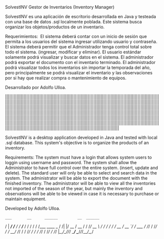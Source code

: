  SolvestINV
  Gestor de Inventarios (Inventory Manager)

SolvestINV es una aplicación de escritorio desarrollada en Java y testeada con una base de datos .sql localmente poblada. Este sistema busca organizar los objetos/productos de un inventario.

Requerimientos: 
El sistema deberá contar con un inicio de sesión que permita a los usuarios del sistema ingresar utilizando usuario y contraseña.
El sistema deberá permitir que el Administrador tenga control total sobre todo el sistema. (ingresar, modificar y eliminar).
El usuario estándar solamente podrá visualizar y buscar datos en el sistema.
El administrador podrá exportar el documento con el inventario terminado.
El administrador podrá visualizar todos los inventarios sin importar la temporada del año, pero principalmente se podrá visualizar el inventario y las observaciones por si hay que realizar compra o mantenimiento de equipos.


Desarrollado por Adolfo Ulloa.

||||||||||||||||||||||||||||||||||||||||||||||||||||||||||||||||||||||||||||||||||||||||||||||||||||||||||||||||||||||||||||||||||||||||||||||||||||||||||||||||||||||||||||||||||||||||||||||||||||||||||||||||||||||||||||||||||||||||||||||||||||||||||||||||||||||||||||||||||||||||||||||||||||||||||||||||||||||||||||||||||||||||||||||||||||||||||||||||||||||||||||||||||||||||||||||||||||||||||||||||||||||||||||||||||||||||||||||||||||||||||||||||||||||||||||||||||||||||||||||||||||||||||||||||||||||||||||||||||||||||||||||||||||||||||||||||||||||||||||||||||||||||||||||||||||||||||||||||||||||||||||||||||||||||||||||||||||||||||||||||||||||||||||||||||||||||||||||||||||||||||||||||||||||||||||||||||||||||||||||||||||||||
                                                          

SolvestINV is a desktop application developed in Java and tested with local .sql database. This system's objective is to organize the products of an inventory.

Requirements:
The system must have a login that allows system users to loggin using username and password.
The system shall allow the Administrator to have full control over the entire system. (insert, update and delete).
The standard user will only be able to select and search data in the system.
The administrator will be able to export the document with the finished inventory.
The administrator will be able to view all the inventories not imported of the season of the year, but mainly the inventory and observations will be able to be viewed in case it is necessary to purchase or maintain equipment.

Developed by Adolfo Ulloa.


    ___       __      ______         __  ______           
   /   | ____/ /___  / / __/___     / / / / / /___  ____ _
  / /| |/ __  / __ \/ / /_/ __ \   / / / / / / __ \/ __ `/
 / ___ / /_/ / /_/ / / __/ /_/ /  / /_/ / / / /_/ / /_/ / 
/_/  |_\__,_/\____/_/_/  \____/   \____/_/_/\____/\__,_/  
